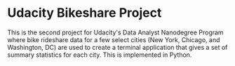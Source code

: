 # Udacity Bikeshare Project
This is the second project for Udacity's Data Analyst Nanodegree Program where bike rideshare data for a few select cities (New York, Chicago, and Washington, DC) are used to create a terminal application that gives a set of summary statistics for each city. This is implemented in Python.

